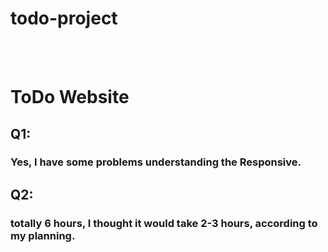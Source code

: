 # todo-project

<br />  
<br />   

# **ToDo Website**  

## Q1:
### Yes, I have some problems understanding the Responsive.

## Q2:
### totally 6 hours, I thought it would take 2-3 hours, according to my planning.

